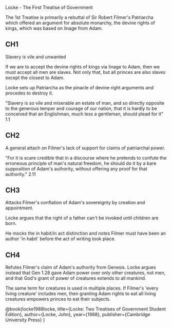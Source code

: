 Locke - The First Treatise of Government

The 1st Treatise is primarily a rebuttal of Sir Robert Filmer's Patriarcha which offered an argument for absolute monarchy, the devine rights of kings, which was based on linage from Adam.

CH1
---

Slavery is vile and unwanted

If we are to accept the devine rights of kings via linage to Adam, then we must accept all men are slaves.  Not only that, but all princes are also slaves except the closest to Adam.

Locke sets up Patriarcha as the pinacle of devine right arguments and procedes to destroy it.

"Slavery is so vile and miserable an estate of man, and so directly opposite to the generous temper and courage of our nation, that it is hardly to be conceived that an Englishman, much less a gentleman, should plead for it" 1.1

CH2
---

A general attach on Filmer's lack of support for claims of patriarchal power.

"For it is scare credible that in a discourse where he pretends to confute the erroneous principle of man's natural freedom, he should do it by a bare supposition of Adam's authority, without offering any proof for that authority." 2.11

CH3
---

Attacks Filmer's conflation of Adam's sovereignty by creation and appointment.

Locke argues that the right of a father can't be invoked until children are born.

He mocks the in habit/in act distinction and notes Filmer must have been an author 'in habit' before the act of writing took place.

CH4
---

Refutes Filmer's claim of Adam's authority from Genesis.  Locke argues instead that Gen 1.28 gave Adam power over only other creatures, not men, and that God's grant of power of creatures extends to all mankind.

The same term for creatures is used in multiple places.  If Filmer's 'every living creature' includes men, then granting Adam rights to eat all living creatures empowers princes to eat their subjects.

@book{locke1988locke,
  title={Locke: Two Treatises of Government Student Edition},
  author={Locke, John},
  year={1988},
  publisher={Cambridge University Press}
}
